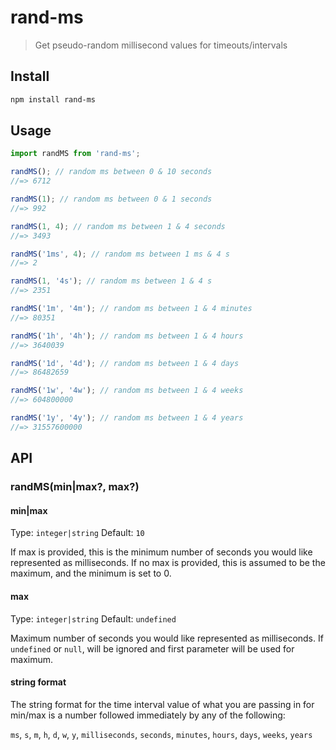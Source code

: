 # rand-ms

> Get pseudo-random millisecond values for timeouts/intervals

## Install

```sh
npm install rand-ms
```

## Usage

```js
import randMS from 'rand-ms';

randMS(); // random ms between 0 & 10 seconds
//=> 6712

randMS(1); // random ms between 0 & 1 seconds
//=> 992

randMS(1, 4); // random ms between 1 & 4 seconds
//=> 3493

randMS('1ms', 4); // random ms between 1 ms & 4 s
//=> 2

randMS(1, '4s'); // random ms between 1 & 4 s
//=> 2351

randMS('1m', '4m'); // random ms between 1 & 4 minutes
//=> 80351

randMS('1h', '4h'); // random ms between 1 & 4 hours
//=> 3640039

randMS('1d', '4d'); // random ms between 1 & 4 days
//=> 86482659

randMS('1w', '4w'); // random ms between 1 & 4 weeks
//=> 604800000

randMS('1y', '4y'); // random ms between 1 & 4 years
//=> 31557600000
```

## API

### randMS(min|max?, max?)

#### min|max

Type: `integer|string`
Default: `10`

If max is provided, this is the minimum number of seconds you would like represented as milliseconds. If no max is provided, this is assumed to be the maximum, and the minimum is set to 0.

#### max

Type: `integer|string`
Default: `undefined`

Maximum number of seconds you would like represented as milliseconds. If `undefined` or `null`, will be ignored and first parameter will be used for maximum.

#### string format

The string format for the time interval value of what you are passing in for min/max is a number followed immediately by any of the following:

`ms`, `s`, `m`, `h`, `d`, `w`, `y`, `milliseconds`, `seconds`, `minutes`, `hours`, `days`, `weeks`, `years`

